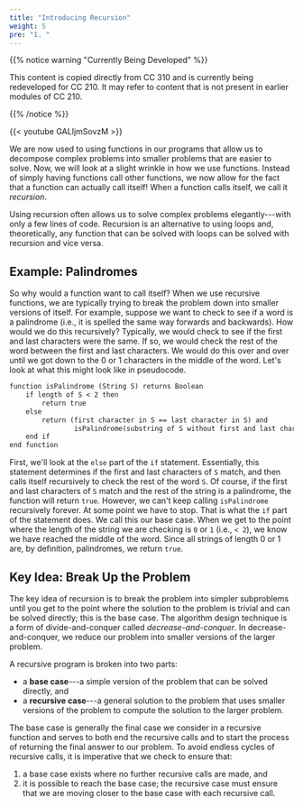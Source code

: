 ```yaml
---
title: "Introducing Recursion"
weight: 5
pre: "1. "
---
```


{{% notice warning "Currently Being Developed" %}}

This content is copied directly from CC 310 and is currently being redeveloped for CC 210. It may refer to content that is not present in earlier modules of CC 210. 

{{% /notice %}}

{{< youtube GALIjmSovzM  >}}

We are now used to using functions in our programs that allow us to decompose complex problems into smaller problems that are easier to solve. Now, we will look at a slight wrinkle in how we use functions. Instead of simply having functions call other functions, we now allow for the fact that a function can actually call itself! When a function calls itself, we call it _recursion_.

Using recursion often allows us to solve complex problems elegantly---with only a few lines of code. Recursion is an alternative to using loops and, theoretically, any function that can be solved with loops can be solved with recursion and vice versa.

## Example: Palindromes

So why would a function want to call itself? When we use recursive functions, we are typically trying to break the problem down into smaller versions of itself. For example, suppose we want to check to see if a word is a palindrome (i.e., it is spelled the same way forwards and backwards). How would we do this recursively? Typically, we would check to see if the first and last characters were the same. If so, we would check the rest of the word between the first and last characters. We would do this over and over until we got down to the 0 or 1 characters in the middle of the word. Let's look at what this might look like in pseudocode.

```tex
function isPalindrome (String S) returns Boolean
    if length of S < 2 then
        return true
    else
        return (first character in S == last character in S) and 
                isPalindrome(substring of S without first and last character)
    end if
end function
```

First, we'll look at the `else` part of the `if` statement. Essentially, this statement determines if the first and last characters of `S` match, and then calls itself recursively to check the rest of the word `S`. Of course, if the first and last characters of `S` match and the rest of the string is a palindrome, the function will return `true`. However, we can't keep calling `isPalindrome` recursively forever. At some point we have to stop. That is what the `if` part of the statement does. We call this our base case. When we get to the point where the length of the string we are checking is `0` or `1` (i.e., `< 2`), we know we have reached the middle of the word. Since all strings of length 0 or 1 are, by definition, palindromes, we return `true`. 

## Key Idea: Break Up the Problem

The key idea of recursion is to break the problem into simpler subproblems until you get to the point where the solution to the problem is trivial and can be solved directly; this is the base case. The algorithm design technique is a form of divide-and-conquer called _decrease-and-conquer_. In decrease-and-conquer, we reduce our problem into smaller versions of the larger problem. 

A recursive program is broken into two parts:

* a **base case**---a simple version of the problem that can be solved directly, and
* a **recursive case**---a general solution to the problem that uses smaller versions of the problem to compute the solution to the larger problem.

The base case is generally the final case we consider in a recursive function and serves to both end the recursive calls and to start the process of returning the final answer to our problem. To avoid endless cycles of recursive calls, it is imperative that we check to ensure that:

1. a base case exists where no further recursive calls are made, and
2. it is possible to reach the base case; the recursive case must ensure that we are moving closer to the base case with each recursive call.
